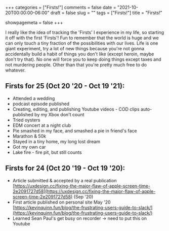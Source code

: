 +++
categories = ["Firsts!"]
comments = false
date = "2021-10-20T00:00:00-06:00"
draft = false
slug = ""
tags = ["Firsts!"]
title = "Firsts!"

showpagemeta = false
+++

I really like the idea of tracking the 'Firsts' I experience in my life, so starting it off with the first 'Firsts'! Fun to remember that the world is huge and we can only touch a tiny fraction of the possibilities with our lives. Life is one giant experiment, try a lot of new things because you're not gonna accidentally build a habit of things you don't like (except heroin, maybe don't try that). No one will force you to keep doing things except taxes and not murdering people. Other than that you're pretty much free to do whatever. 

## Firsts for 25 (Oct 20 '20 - Oct 19 '21):

- Attended a wedding
- podcast episode published
- Creating, editing, and publishing Youtube videos - COD clips auto-published by my Xbox don't count
- Tried oysters
- EDM concert at a night club
- Pie smashed in my face, and smashed a pie in friend's face
- Marathon & 50k
- Stayed in a tiny home, my long lost dream
- Got my own car
- Lake fire - fire pit, but still counts

## Firsts for 24 (Oct 20 '19 - Oct 19 '20):

- Article submitted & accepted by a real publication [https://uxdesign.cc/fixing-the-major-flaw-of-apple-screen-time-2e2091727d58](https://uxdesign.cc/fixing-the-major-flaw-of-apple-screen-time-2e2091727d58) (Sep '20)
- First article published on personal site May '20 [https://kevinquinn.fun/blog/the-frustrating-users-guide-to-slack/](https://kevinquinn.fun/blog/the-frustrating-users-guide-to-slack/)
- Learned Sean Paul's get busy on recorder → need to put this on Youtube
